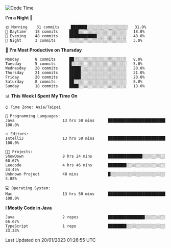 <!--START_SECTION:waka-->
![Code Time](http://img.shields.io/badge/Code%20Time-140%20hrs%208%20mins-blue)

**I'm a Night 🦉** 

```text
🌞 Morning    31 commits     ███████░░░░░░░░░░░░░░░░░░   31.0% 
🌆 Daytime    18 commits     ████░░░░░░░░░░░░░░░░░░░░░   18.0% 
🌃 Evening    48 commits     ████████████░░░░░░░░░░░░░   48.0% 
🌙 Night      3 commits      ░░░░░░░░░░░░░░░░░░░░░░░░░   3.0%

```
📅 **I'm Most Productive on Thursday** 

```text
Monday       8 commits      ██░░░░░░░░░░░░░░░░░░░░░░░   8.0% 
Tuesday      5 commits      █░░░░░░░░░░░░░░░░░░░░░░░░   5.0% 
Wednesday    20 commits     █████░░░░░░░░░░░░░░░░░░░░   20.0% 
Thursday     21 commits     █████░░░░░░░░░░░░░░░░░░░░   21.0% 
Friday       20 commits     █████░░░░░░░░░░░░░░░░░░░░   20.0% 
Saturday     8 commits      ██░░░░░░░░░░░░░░░░░░░░░░░   8.0% 
Sunday       18 commits     ████░░░░░░░░░░░░░░░░░░░░░   18.0%

```


📊 **This Week I Spent My Time On** 

```text
⌚︎ Time Zone: Asia/Taipei

💬 Programming Languages: 
Java                     13 hrs 50 mins      █████████████████████████   100.0%

🔥 Editors: 
IntelliJ                 13 hrs 50 mins      █████████████████████████   100.0%

🐱‍💻 Projects: 
ShowDown                 8 hrs 24 mins       ███████████████░░░░░░░░░░   60.67% 
Leecode                  4 hrs 46 mins       ████████░░░░░░░░░░░░░░░░░   34.45% 
Unknown Project          40 mins             █░░░░░░░░░░░░░░░░░░░░░░░░   4.88%

💻 Operating System: 
Mac                      13 hrs 50 mins      █████████████████████████   100.0%

```

**I Mostly Code in Java** 

```text
Java                     2 repos             ████████████████░░░░░░░░░   66.67% 
TypeScript               1 repo              ████████░░░░░░░░░░░░░░░░░   33.33%

```



 Last Updated on 20/01/2023 01:26:55 UTC
<!--END_SECTION:waka-->
